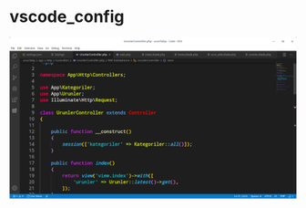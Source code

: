 # vscode_config
![Vscode ekran görüntüsü](https://github.com/ahmetbarut/vscode_config/blob/master/ekrangoruntu.png)
